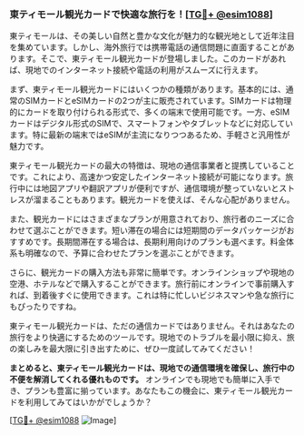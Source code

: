 ### 東ティモール観光カードで快適な旅行を！[[TG💪+ @esim1088](https://t.me/s/esim1088)]

東ティモールは、その美しい自然と豊かな文化が魅力的な観光地として近年注目を集めています。しかし、海外旅行では携帯電話の通信問題に直面することがあります。そこで、東ティモール観光カードが登場しました。このカードがあれば、現地でのインターネット接続や電話の利用がスムーズに行えます。

まず、東ティモール観光カードにはいくつかの種類があります。基本的には、通常のSIMカードとeSIMカードの2つが主に販売されています。SIMカードは物理的にカードを取り付けられる形式で、多くの端末で使用可能です。一方、eSIMカードはデジタル形式のSIMで、スマートフォンやタブレットなどに対応しています。特に最新の端末ではeSIMが主流になりつつあるため、手軽さと汎用性が魅力です。

東ティモール観光カードの最大の特徴は、現地の通信事業者と提携していることです。これにより、高速かつ安定したインターネット接続が可能になります。旅行中には地図アプリや翻訳アプリが便利ですが、通信環境が整っていないとストレスが溜まることもあります。観光カードを使えば、そんな心配がありません。

また、観光カードにはさまざまなプランが用意されており、旅行者のニーズに合わせて選ぶことができます。短い滞在の場合には短期間のデータパッケージがおすすめです。長期間滞在する場合は、長期利用向けのプランも選べます。料金体系も明確なので、予算に合わせたプランを選ぶことができます。

さらに、観光カードの購入方法も非常に簡単です。オンラインショップや現地の空港、ホテルなどで購入することができます。旅行前にオンラインで事前購入すれば、到着後すぐに使用できます。これは特に忙しいビジネスマンや急な旅行にもぴったりですね。

東ティモール観光カードは、ただの通信カードではありません。それはあなたの旅行をより快適にするためのツールです。現地でのトラブルを最小限に抑え、旅の楽しみを最大限に引き出すために、ぜひ一度試してみてください！

**まとめると、東ティモール観光カードは、現地での通信環境を確保し、旅行中の不便を解消してくれる優れものです。** オンラインでも現地でも簡単に入手でき、プランも豊富に揃っています。あなたもこの機会に、東ティモール観光カードを利用してみてはいかがでしょうか？

[[TG💪+ @esim1088](https://t.me/s/esim1088) ![Image](https://i.postimg.cc/Y0z9fWf4/image.png)]